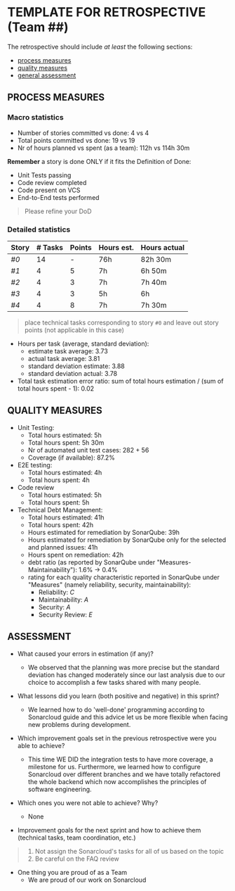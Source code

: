 TEMPLATE FOR RETROSPECTIVE (Team ##)
=====================================

The retrospective should include _at least_ the following
sections:

- [process measures](#process-measures)
- [quality measures](#quality-measures)
- [general assessment](#assessment)

## PROCESS MEASURES 

### Macro statistics

- Number of stories committed vs done: 4 vs 4
- Total points committed vs done: 19 vs 19
- Nr of hours planned vs spent (as a team): 112h vs 114h 30m

**Remember**  a story is done ONLY if it fits the Definition of Done:
 
- Unit Tests passing
- Code review completed
- Code present on VCS
- End-to-End tests performed

> Please refine your DoD 

### Detailed statistics

| Story  | # Tasks | Points | Hours est. | Hours actual |
|--------|---------|--------|------------|--------------|
| _#0_   |   14    |    -   |    76h     |   82h 30m    |
| _#1_   |    4    |    5   |    7h      |    6h 50m    |
| _#2_   |    4    |    3   |    7h      |    7h 40m    |
| _#3_   |    4    |    3   |    5h      |    6h        |
| _#4_   |    4    |    8   |    7h      |    7h 30m    |
   

> place technical tasks corresponding to story `#0` and leave out story points (not applicable in this case)

- Hours per task (average, standard deviation):
  - estimate task average: 3.73
  - actual task average: 3.81
  - standard deviation estimate: 3.88
  - standard deviation actual: 3.78
- Total task estimation error ratio: sum of total hours estimation / (sum of total hours spent - 1): 0.02

  
## QUALITY MEASURES 

- Unit Testing:
  - Total hours estimated: 5h 
  - Total hours spent: 5h 30m
  - Nr of automated unit test cases: 282 + 56
  - Coverage (if available): 87.2%
- E2E testing:
  - Total hours estimated: 4h
  - Total hours spent: 4h
- Code review 
  - Total hours estimated: 5h  
  - Total hours spent: 5h
- Technical Debt Management:
  - Total hours estimated: 41h
  - Total hours spent: 42h
  - Hours estimated for remediation by SonarQube: 39h
  - Hours estimated for remediation by SonarQube only for the selected and planned issues: 41h
  - Hours spent on remediation: 42h
  - debt ratio (as reported by SonarQube under "Measures-Maintainability"): 1.6% -> 0.4%
  - rating for each quality characteristic reported in SonarQube under "Measures" (namely reliability, security, maintainability): 
    - Reliability: _C_
    - Maintainability: _A_
    - Security: _A_
    - Security Review: _E_
  


## ASSESSMENT

- What caused your errors in estimation (if any)?
  - We observed that the planning was more precise but the standard deviation has changed moderately since our last analysis due to our choice to accomplish a few tasks shared with many people. 

- What lessons did you learn (both positive and negative) in this sprint?
  - We learned how to do 'well-done' programming according to Sonarcloud guide and this advice let us be more flexible when facing new problems during development.

- Which improvement goals set in the previous retrospective were you able to achieve? 
  - This time WE DID the integration tests to have more coverage, a milestone for us. Furthermore, we learned how to configure Sonarcloud over different branches and we have totally refactored the whole backend which now accomplishes the principles of software engineering.
  
- Which ones you were not able to achieve? Why?
  - None

- Improvement goals for the next sprint and how to achieve them (technical tasks, team coordination, etc.)

> 1. Not assign the Sonarcloud's tasks for all of us based on the topic
> 2. Be careful on the FAQ review

- One thing you are proud of as a Team
  - We are proud of our work on Sonarcloud